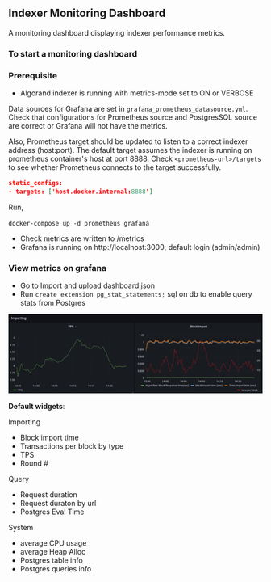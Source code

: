 ## Indexer Monitoring Dashboard
A monitoring dashboard displaying indexer performance metrics. 

### To start a monitoring dashboard
### Prerequisite
 - Algorand indexer is running with metrics-mode set to ON or VERBOSE 

Data sources for Grafana are set in `grafana_prometheus_datasource.yml`. Check that configurations for
Prometheus source and PostgresSQL source are correct or Grafana will not have the metrics.

Also, Prometheus target should be updated to listen to a correct indexer address (host:port). The default target assumes
the indexer is running on prometheus container's host at port 8888. Check `<prometheus-url>/targets` to see whether Prometheus
connects to the target successfully. 

```json
static_configs:
- targets: ['host.docker.internal:8888'] 
```

Run,

`docker-compose up -d prometheus grafana` 

- Check metrics are written to <indexer-url>/metrics 
- Grafana is running on http://localhost:3000; default login (admin/admin)



### View metrics on grafana

- Go to Import and upload dashboard.json
- Run `create extension pg_stat_statements;` sql on db to enable query stats from Postgres

![](examples/widgets.png)


**Default widgets**:

Importing
- Block import time
- Transactions per block by type
- TPS
- Round #

Query

- Request duration
- Request duraton by url
- Postgres Eval Time

System

- average CPU usage
- average Heap Alloc
- Postgres table info
- Postgres queries info


